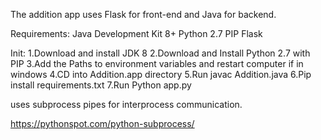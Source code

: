 The addition app uses Flask for front-end and Java for backend.

Requirements:
    Java Development Kit 8+
    Python 2.7
    PIP
    Flask

Init:
    1.Download and install JDK 8
    2.Download and Install Python 2.7 with PIP
    3.Add the Paths to environment variables and restart computer if in windows
    4.CD into Addition.app directory
    5.Run javac Addition.java 
    6.Pip install requirements.txt
    7.Run Python app.py

uses subprocess pipes for interprocess communication.

https://pythonspot.com/python-subprocess/

